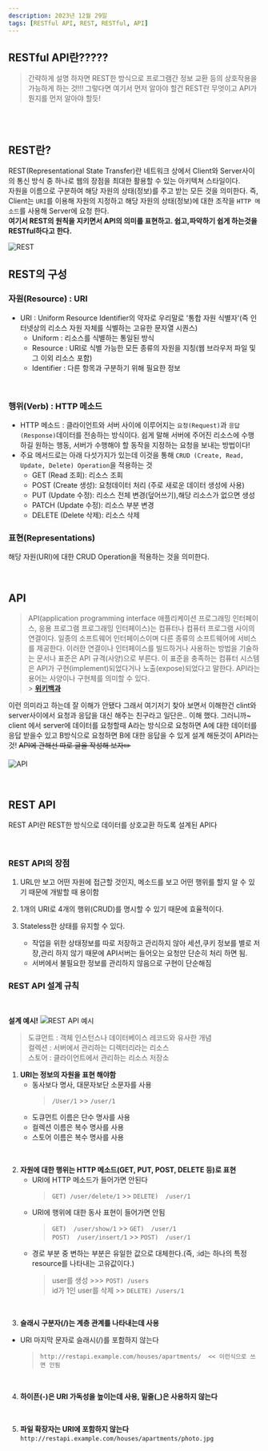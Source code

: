 ```yaml
---
description: 2023년 12월 29일
tags: [RESTful API, REST, RESTful, API]
---
```


## RESTful API란?????

> 간략하게 설명 하자면 REST한 방식으로 프로그램간 정보 교환 등의 상호작용을 가능하게 하는 것!!!
> 그렇다면 여기서 먼저 알아야 할건 REST란 무엇이고 API가 뭔지를 먼저 알아야 할듯!

<br /><br />

## REST란?

REST(Representational State Transfer)란 네트워크 상에서 Client와 Server사이의 통신 방식 중 하나로 웹의 장점을 최대한 활용할 수 있는 아키텍쳐 스타일이다.<br />
자원을 이름으로 구분하여 해당 자원의 상태(정보)를 주고 받는 모든 것을 의미한다. 즉,
Client는 `URI`를 이용해 자원의 지정하고 해당 자원의 상태(정보)에 대한 조작을 `HTTP 메소드`를 사용해 Server에 요청 한다. <br/>
**여기서 REST의 원칙을 지키면서 API의 의미를 표현하고. 쉽고,파악하기 쉽게 하는것을 RESTful하다고 한다.**

![REST](https://gmlwjd9405.github.io/images/network/rest.png)

## REST의 구성

### 자원(Resource) : URI

- URI : Uniform Resource Identifier의 약자로 우리말로 '통합 자원 식별자'(즉 인터넷상의 리소스 자원 자체를 식별하는 고유한 문자열 시퀀스)
  - Uniform : 리소스를 식별하는 통일된 방식
  - Resource : URI로 식별 가능한 모든 종류의 자원을 지칭(웹 브라우저 파일 및 그 이외 리소스 포함)
  - Identifier : 다른 항목과 구분하기 위해 필요한 정보

<br />

### 행위(Verb) : HTTP 메소드

- HTTP 메소드 : 클라이언트와 서버 사이에 이루어지는 `요청(Request)`과 `응답(Response)`데이터를 전송하는 방식이다. 쉽게 말해 서버에 주어진 리소스에 수행하길 원하는 행동, 서버가 수행해야 할 동작을 지정하는 요청을 보내는 방법이다!
- 주요 메서드로는 아래 다섯가지가 있는데 이것을 통해 `CRUD (Create, Read, Update, Delete) Operation`을 적용하는 것
  - GET (Read 조회): 리소스 조회
  - POST (Create 생성): 요청데이터 처리 (주로 새로운 데이터 생성에 사용)
  - PUT (Update 수정): 리소스 전체 변경(덮어쓰기),해당 리소스가 없으면 생성
  - PATCH (Update 수정): 리소스 부분 변경
  - DELETE (Delete 삭제): 리소스 삭제

### 표현(Representations)

해당 자원(URI)에 대한 CRUD Operation을 적용하는 것을 의미한다.

<br />

## API

> API(application programming interface 애플리케이션 프로그래밍 인터페이스, 응용 프로그램 프로그래밍 인터페이스)는 컴퓨터나 컴퓨터 프로그램 사이의 연결이다. 일종의 소프트웨어 인터페이스이며 다른 종류의 소프트웨어에 서비스를 제공한다. 이러한 연결이나 인터페이스를 빌드하거나 사용하는 방법을 기술하는 문서나 표준은 API 규격(사양)으로 부른다. 이 표준을 충족하는 컴퓨터 시스템은 API가 구현(implement)되었다거나 노출(expose)되었다고 말한다. API라는 용어는 사양이나 구현체를 의미할 수 있다. <br /> > **[위키백과](https://ko.wikipedia.org/wiki/API)**

이런 의미라고 하는데 잘 이해가 안됐다 그래서 여기저기 찾아 보면서 이해한건 clint와 server사이에서 요청과 응답을 대신 해주는 친구라고 일단은.. 이해 했다. 그러니까~ client 에서 server에 데이터를 요청할때 A라는 방식으로 요청하면 A에 대한 데이터를 응답 받을수 있고 B방식으로 요청하면 B에 대한 응답을 수 있게 설계 해둔것이 API라는 것! ~~API에 관해선 따로 글을 작성해 보자✏️~~

![API](https://velog.velcdn.com/images/zxzz45/post/d342d971-2d48-45c9-822d-db3d46e106cd/image.jfif)

<br />

## REST API

REST API란 REST한 방식으로 데이터를 상호교환 하도록 설계된 API다

<br />

### REST API의 장점

1. URL만 보고 어떤 자원에 접근할 것인지, 메소드를 보고 어떤 행위를 할지 알 수 있기 때문에 개발할 때 용이함
2. 1개의 URI로 4개의 행위(CRUD)를 명시할 수 있기 때문에 효율적이다.
3. Stateless한 상태를 유지할 수 있다.


    - 작업을 위한 상태정보를 따로 저장하고 관리하지 않아 세션,쿠키 정보를 별로 저장,관리 하지 않기 때문에 API서버는 들어오는 요청만 단순히 처리 하면 됨.
    - 서버에서 불필요한 정보를 관리하지 않음으로 구현이 단순해짐

### REST API 설계 규칙

<br />

**설계 예시!**
![REST API 예시](https://gmlwjd9405.github.io/images/network/restapi-example.png)
<br />

> 도큐먼트 : 객체 인스턴스나 데이터베이스 레코드와 유사한 개념 <br/>
> 컬렉션 : 서버에서 관리하는 디렉터리라는 리소스 <br />
> 스토어 : 클라이언트에서 관리하는 리소스 저장소 <br />

1.  **URI는 정보의 자원을 표현 해야함**
    - 동사보다 명사, 대문자보단 소문자를 사용
      > `/User/1` >> `/user/1`
    - 도큐먼트 이름은 단수 명사를 사용
    - 컬렉션 이름은 복수 명사를 사용
    - 스토어 이름은 복수 명사를 사용

<br />

2. **자원에 대한 행위는 HTTP 메소드(GET, PUT, POST, DELETE 등)로 표현**
   - URI에 HTTP 메소드가 들어가면 안된다
     > `GET) /user/delete/1` >> `DELETE)  /user/1`
   - URI에 행위에 대한 동사 표현이 들어가면 안됨
     > `GET)  /user/show/1` >> `GET)  /user/1` <br />
     > `POST)  /user/insert/1` >> `POST)  /user/1`
   - 경로 부분 중 변하는 부분은 유일한 값으로 대체한다.(즉, :id는 하나의 특정 resource를 나타내는 고유값이다.)
     > user를 생성 >>> `POST) /users` <br />
     > id가 1인 user를 삭제 >> `DELETE) /users/1`

<br />

3. **슬래시 구분자(/)는 계층 관계를 나타내는데 사용**

- URI 마지막 문자로 슬래시(/)를 포함하지 않는다
  > `http://restapi.example.com/houses/apartments/  << 이런식으로 쓰면 안됨`

<br />

4. **하이픈(-)은 URI 가독성을 높이는데 사용, 밑줄(\_)은 사용하지 않는다**

<br />

5. **파일 확장자는 URI에 포함하지 않는다**
   `http://restapi.example.com/houses/apartments/photo.jpg`
